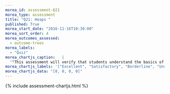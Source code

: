 ```yaml
---
morea_id: assessment-Q21
morea_type: assessment
title: "Q21: Heaps "
published: True
morea_start_date: "2016-11-16T10:30:00"
morea_sort_order: 4
morea_outcomes_assessed: 
  - outcome-trees
morea_labels: 
  - "Quiz"
morea_chartjs_caption:   |
  '"This assessment will verify that students understand the basics of Heaps."'
morea_chartjs_labels: '["Excellent", "Satisfactory", "Borderline", "Unsatisfactory"]'
morea_chartjs_data: "[0, 0, 0, 0]"
---
```


{%  include assessment-chartjs.html  %}
